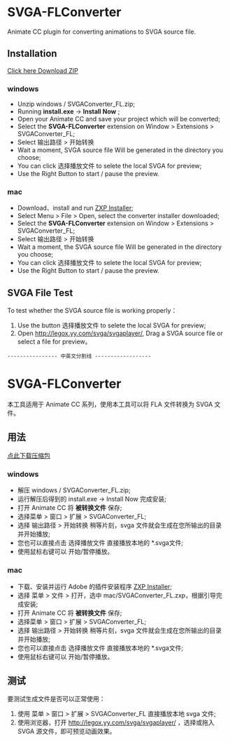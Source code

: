 # SVGA-FLConverter

Animate CC plugin for converting animations to SVGA source file.

## Installation

[Click here Download ZIP](https://github.com/yyued/SVGA-FLConverter/archive/master.zip)

### windows

* Unzip windows / SVGAConverter_FL.zip;
* Running **install.exe** -> **Install Now** ;
* Open your Animate CC and save your project which will be converted;
* Select the **SVGA-FLConverter** extension on Window > Extensions > SVGAConverter_FL;
* Select 输出路径 > 开始转换 
* Wait a moment, SVGA source file Will be generated in the directory you choose;
* You can click 选择播放文件 to selete the local SVGA for preview;
* Use the Right Button to start / pause the preview.

### mac 
* Download、install and run [ZXP Installer](http://updates.aescripts.com/zxp-installer/mac/update-mac.zip);
* Select Menu > File > Open, select the converter installer downloaded;
* Select the **SVGA-FLConverter** extension on Window > Extensions > SVGAConverter_FL;
* Select 输出路径 > 开始转换 
* Wait a moment, the SVGA source file Will be generated in the directory you choose;
* You can click 选择播放文件 to selete the local SVGA for preview;
* Use the Right Button to start / pause the preview.

## SVGA File Test

To test whether the SVGA source file is working properly：
1. Use the button 选择播放文件 to selete the local SVGA for preview;
2. Open http://legox.yy.com/svga/svgaplayer/, Drag a SVGA source file or select a file for preview。


```
---------------- 中英文分割线 ------------------
```


# SVGA-FLConverter

本工具适用于 Animate CC 系列，使用本工具可以将 FLA 文件转换为 SVGA 文件。

## 用法

[点此下载压缩包](https://github.com/yyued/SVGA-FLConverter/archive/master.zip)

### windows

* 解压 windows / SVGAConverter_FL.zip;
* 运行解压后得到的 install.exe -> Install Now 完成安装;
* 打开 Animate CC 将 **被转换文件** 保存;
* 选择菜单 > 窗口 > 扩展 > SVGAConverter_FL;
* 选择 输出路径 > 开始转换 稍等片刻，svga 文件就会生成在您所输出的目录并开始播放;
* 您也可以直接点击 选择播放文件 直接播放本地的 *.svga文件;
* 使用鼠标右键可以 开始/暂停播放。

### mac 
* 下载、安装并运行 Adobe 的插件安装程序 [ZXP Installer](http://updates.aescripts.com/zxp-installer/mac/update-mac.zip);
* 选择 菜单 > 文件 > 打开，选中 mac/SVGAConverter_FL.zxp，根据引导完成安装;
* 打开 Animate CC 将 **被转换文件** 保存;
* 选择菜单 > 窗口 > 扩展 > SVGAConverter_FL;
* 选择 输出路径 > 开始转换 稍等片刻，svga 文件就会生成在您所输出的目录并开始播放;
* 您也可以直接点击 选择播放文件 直接播放本地的 *.svga文件;
* 使用鼠标右键可以 开始/暂停播放。

## 测试

要测试生成文件是否可以正常使用：
1. 使用 菜单 > 窗口 > 扩展 > SVGAConverter_FL 直接播放本地 svga 文件;
2. 使用浏览器，打开 http://legox.yy.com/svga/svgaplayer/ ，选择或拖入 SVGA 源文件，即可预览动画效果。

